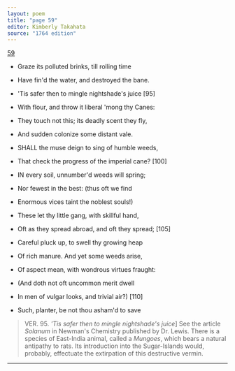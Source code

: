 ```yaml
---
layout: poem
title: "page 59"
editor: Kimberly Takahata
source: "1764 edition"
---
```



[59]()

- Graze its polluted brinks, till rolling time
- Have fin'd the water, and destroyed the bane.
- 'Tis safer then to mingle nightshade's juice [95]
- With flour, and throw it liberal 'mong thy Canes:
- They touch not this; its deadly scent they fly,
- And sudden colonize some distant vale.

- SHALL the muse deign to sing of humble weeds,
- That check the progress of the imperial cane? [100]

- IN every soil, unnumber'd weeds will spring;
- Nor fewest in the best: (thus oft we find
- Enormous vices taint the noblest souls!)
- These let thy little gang, with skillful hand,
- Oft as they spread abroad, and oft they spread; [105]
- Careful pluck up, to swell thy growing heap
- Of rich manure. And yet some weeds arise,
- Of aspect mean, with wondrous virtues fraught:
- (And doth not oft uncommon merit dwell
- In men of vulgar looks, and trivial air?) [110]
- Such, planter, be not thou asham'd to save

> VER. 95. *'Tis safer then to mingle nightshade's juice*\] See the article *Solanum* in Newman's Chemistry published by Dr. Lewis. There is a species of East-India animal, called a *Mungoes*, which bears a natural antipathy to rats. Its introduction into the Sugar-Islands would, probably, effectuate the extirpation of this destructive vermin.

---
